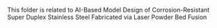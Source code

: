This folder is related to AI-Based Model Design of Corrosion-Resistant Super Duplex Stainless Steel Fabricated via
Laser Powder Bed Fusion

